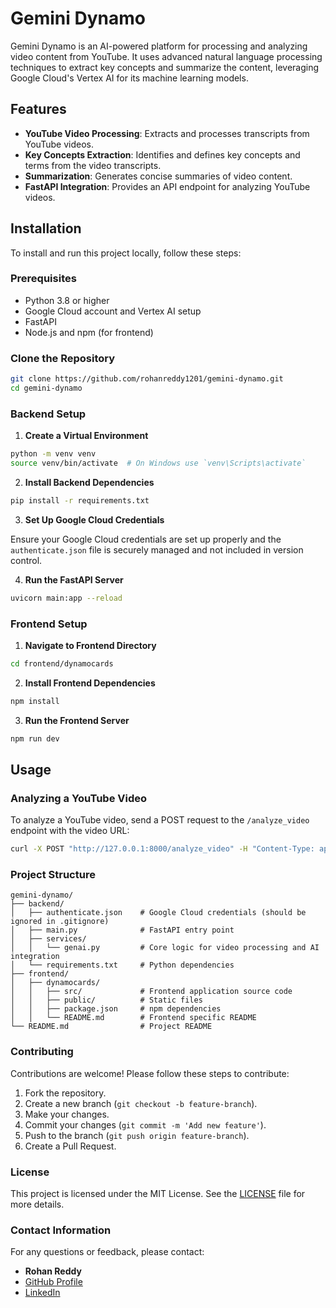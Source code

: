 
# Gemini Dynamo

Gemini Dynamo is an AI-powered platform for processing and analyzing video content from YouTube. It uses advanced natural language processing techniques to extract key concepts and summarize the content, leveraging Google Cloud's Vertex AI for its machine learning models.

## Features

- **YouTube Video Processing**: Extracts and processes transcripts from YouTube videos.
- **Key Concepts Extraction**: Identifies and defines key concepts and terms from the video transcripts.
- **Summarization**: Generates concise summaries of video content.
- **FastAPI Integration**: Provides an API endpoint for analyzing YouTube videos.

## Installation

To install and run this project locally, follow these steps:

### Prerequisites

- Python 3.8 or higher
- Google Cloud account and Vertex AI setup
- FastAPI
- Node.js and npm (for frontend)

### Clone the Repository

```sh
git clone https://github.com/rohanreddy1201/gemini-dynamo.git
cd gemini-dynamo
```

### Backend Setup

1. **Create a Virtual Environment**

```sh
python -m venv venv
source venv/bin/activate  # On Windows use `venv\Scripts\activate`
```

2. **Install Backend Dependencies**

```sh
pip install -r requirements.txt
```

3. **Set Up Google Cloud Credentials**

Ensure your Google Cloud credentials are set up properly and the `authenticate.json` file is securely managed and not included in version control.

4. **Run the FastAPI Server**

```sh
uvicorn main:app --reload
```

### Frontend Setup

1. **Navigate to Frontend Directory**

```sh
cd frontend/dynamocards
```

2. **Install Frontend Dependencies**

```sh
npm install
```

3. **Run the Frontend Server**

```sh
npm run dev
```

## Usage

### Analyzing a YouTube Video

To analyze a YouTube video, send a POST request to the `/analyze_video` endpoint with the video URL:

```sh
curl -X POST "http://127.0.0.1:8000/analyze_video" -H "Content-Type: application/json" -d '{"youtube_link": "https://www.youtube.com/watch?v=example"}'
```

### Project Structure

```
gemini-dynamo/
├── backend/
│   ├── authenticate.json    # Google Cloud credentials (should be ignored in .gitignore)
│   ├── main.py              # FastAPI entry point
│   ├── services/
│   │   └── genai.py         # Core logic for video processing and AI integration
│   └── requirements.txt     # Python dependencies
├── frontend/
│   ├── dynamocards/
│   │   ├── src/             # Frontend application source code
│   │   ├── public/          # Static files
│   │   ├── package.json     # npm dependencies
│   │   └── README.md        # Frontend specific README
└── README.md                # Project README
```

### Contributing

Contributions are welcome! Please follow these steps to contribute:

1. Fork the repository.
2. Create a new branch (`git checkout -b feature-branch`).
3. Make your changes.
4. Commit your changes (`git commit -m 'Add new feature'`).
5. Push to the branch (`git push origin feature-branch`).
6. Create a Pull Request.

### License

This project is licensed under the MIT License. See the [LICENSE](LICENSE) file for more details.

### Contact Information

For any questions or feedback, please contact:

- **Rohan Reddy**
- [GitHub Profile](https://github.com/rohanreddy1201)
- [LinkedIn](https://www.linkedin.com/in/rohan-reddy-964019146/)
